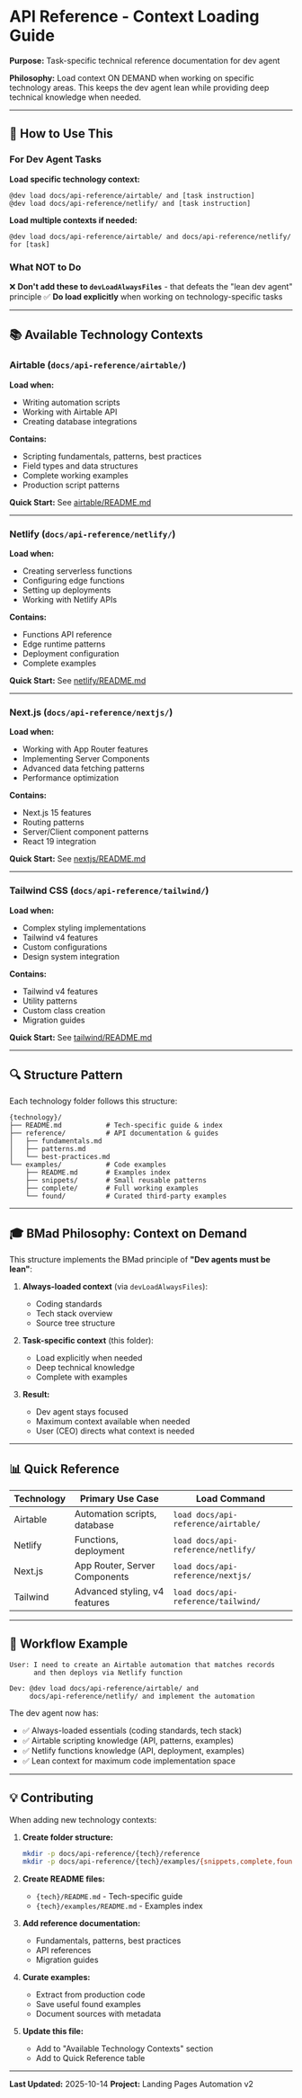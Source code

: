 # API Reference - Context Loading Guide

**Purpose:** Task-specific technical reference documentation for dev agent

**Philosophy:** Load context ON DEMAND when working on specific technology areas. This keeps the dev agent lean while providing deep technical knowledge when needed.

---

## 🎯 How to Use This

### For Dev Agent Tasks

**Load specific technology context:**
```
@dev load docs/api-reference/airtable/ and [task instruction]
@dev load docs/api-reference/netlify/ and [task instruction]
```

**Load multiple contexts if needed:**
```
@dev load docs/api-reference/airtable/ and docs/api-reference/netlify/ for [task]
```

### What NOT to Do

❌ **Don't add these to `devLoadAlwaysFiles`** - that defeats the "lean dev agent" principle
✅ **Do load explicitly** when working on technology-specific tasks

---

## 📚 Available Technology Contexts

### Airtable (`docs/api-reference/airtable/`)

**Load when:**
- Writing automation scripts
- Working with Airtable API
- Creating database integrations

**Contains:**
- Scripting fundamentals, patterns, best practices
- Field types and data structures
- Complete working examples
- Production script patterns

**Quick Start:** See [airtable/README.md](./airtable/README.md)

---

### Netlify (`docs/api-reference/netlify/`)

**Load when:**
- Creating serverless functions
- Configuring edge functions
- Setting up deployments
- Working with Netlify APIs

**Contains:**
- Functions API reference
- Edge runtime patterns
- Deployment configuration
- Complete examples

**Quick Start:** See [netlify/README.md](./netlify/README.md)

---

### Next.js (`docs/api-reference/nextjs/`)

**Load when:**
- Working with App Router features
- Implementing Server Components
- Advanced data fetching patterns
- Performance optimization

**Contains:**
- Next.js 15 features
- Routing patterns
- Server/Client component patterns
- React 19 integration

**Quick Start:** See [nextjs/README.md](./nextjs/README.md)

---

### Tailwind CSS (`docs/api-reference/tailwind/`)

**Load when:**
- Complex styling implementations
- Tailwind v4 features
- Custom configurations
- Design system integration

**Contains:**
- Tailwind v4 features
- Utility patterns
- Custom class creation
- Migration guides

**Quick Start:** See [tailwind/README.md](./tailwind/README.md)

---

## 🔍 Structure Pattern

Each technology folder follows this structure:

```
{technology}/
├── README.md           # Tech-specific guide & index
├── reference/          # API documentation & guides
│   ├── fundamentals.md
│   ├── patterns.md
│   └── best-practices.md
└── examples/           # Code examples
    ├── README.md       # Examples index
    ├── snippets/       # Small reusable patterns
    ├── complete/       # Full working examples
    └── found/          # Curated third-party examples
```

---

## 🎓 BMad Philosophy: Context on Demand

This structure implements the BMad principle of **"Dev agents must be lean"**:

1. **Always-loaded context** (via `devLoadAlwaysFiles`):
   - Coding standards
   - Tech stack overview
   - Source tree structure

2. **Task-specific context** (this folder):
   - Load explicitly when needed
   - Deep technical knowledge
   - Complete with examples

3. **Result:**
   - Dev agent stays focused
   - Maximum context available when needed
   - User (CEO) directs what context is needed

---

## 📊 Quick Reference

| Technology | Primary Use Case | Load Command |
|------------|-----------------|--------------|
| Airtable | Automation scripts, database | `load docs/api-reference/airtable/` |
| Netlify | Functions, deployment | `load docs/api-reference/netlify/` |
| Next.js | App Router, Server Components | `load docs/api-reference/nextjs/` |
| Tailwind | Advanced styling, v4 features | `load docs/api-reference/tailwind/` |

---

## 🚀 Workflow Example

```
User: I need to create an Airtable automation that matches records
      and then deploys via Netlify function

Dev: @dev load docs/api-reference/airtable/ and
     docs/api-reference/netlify/ and implement the automation
```

The dev agent now has:
- ✅ Always-loaded essentials (coding standards, tech stack)
- ✅ Airtable scripting knowledge (API, patterns, examples)
- ✅ Netlify functions knowledge (API, deployment, examples)
- ✅ Lean context for maximum code implementation space

---

## 💡 Contributing

When adding new technology contexts:

1. **Create folder structure:**
   ```bash
   mkdir -p docs/api-reference/{tech}/reference
   mkdir -p docs/api-reference/{tech}/examples/{snippets,complete,found}
   ```

2. **Create README files:**
   - `{tech}/README.md` - Tech-specific guide
   - `{tech}/examples/README.md` - Examples index

3. **Add reference documentation:**
   - Fundamentals, patterns, best practices
   - API references
   - Migration guides

4. **Curate examples:**
   - Extract from production code
   - Save useful found examples
   - Document sources with metadata

5. **Update this file:**
   - Add to "Available Technology Contexts" section
   - Add to Quick Reference table

---

**Last Updated:** 2025-10-14
**Project:** Landing Pages Automation v2
